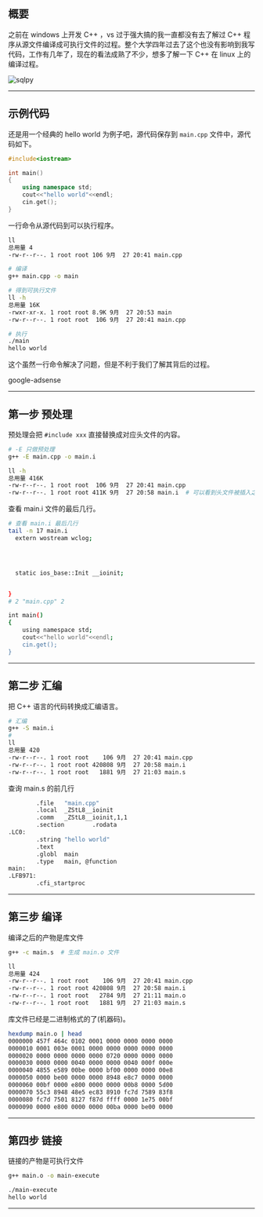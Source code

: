 ## 概要
之前在 windows 上开发 C++ ，vs 过于强大搞的我一直都没有去了解过 C++ 程序从源文件编译成可执行文件的过程。整个大学四年过去了这个也没有影响到我写代码，工作有几年了，现在的看法成熟了不少，想多了解一下 C++ 在 linux 上的编译过程。

![sqlpy](static/2020-37/g++.jpg)

---

## 示例代码
还是用一个经典的 hello world 为例子吧，源代码保存到 `main.cpp` 文件中，源代码如下。
```c++
#include<iostream>

int main()
{
    using namespace std;
    cout<<"hello world"<<endl;
    cin.get();
}
```
一行命令从源代码到可以执行程序。
```bash
ll
总用量 4
-rw-r--r--. 1 root root 106 9月  27 20:41 main.cpp

# 编译
g++ main.cpp -o main

# 得到可执行文件
ll -h
总用量 16K
-rwxr-xr-x. 1 root root 8.9K 9月  27 20:53 main
-rw-r--r--. 1 root root  106 9月  27 20:41 main.cpp

# 执行
./main                                                                    
hello world

```
这个虽然一行命令解决了问题，但是不利于我们了解其背后的过程。

google-adsense

---

## 第一步 预处理
预处理会把 `#include xxx` 直接替换成对应头文件的内容。
```bash
# -E 只做预处理
g++ -E main.cpp -o main.i 

ll -h
总用量 416K
-rw-r--r--. 1 root root  106 9月  27 20:41 main.cpp
-rw-r--r--. 1 root root 411K 9月  27 20:58 main.i  # 可以看到头文件被插入之后文件的大小变大了
```
查看 main.i 文件的最后几行。
```bash
# 查看 main.i 最后几行
tail -n 17 main.i
  extern wostream wclog;




  static ios_base::Init __ioinit;


}
# 2 "main.cpp" 2

int main()
{
    using namespace std;
    cout<<"hello world"<<endl;
    cin.get();
}
```

---

## 第二步 汇编
把 C++ 语言的代码转换成汇编语言。
```bash
# 汇编
g++ -S main.i
# 
ll
总用量 420
-rw-r--r--. 1 root root    106 9月  27 20:41 main.cpp
-rw-r--r--. 1 root root 420808 9月  27 20:58 main.i
-rw-r--r--. 1 root root   1881 9月  27 21:03 main.s
```
查询 main.s 的前几行
```bash
        .file   "main.cpp"                                                                       
        .local  _ZStL8__ioinit                                                                   
        .comm   _ZStL8__ioinit,1,1                                                               
        .section        .rodata                                                                  
.LC0:                                                                                            
        .string "hello world"                                                                    
        .text                                                                                    
        .globl  main                                                                             
        .type   main, @function                                                                  
main:                                                                                            
.LFB971:                                                                                         
        .cfi_startproc 
```

---

## 第三步 编译
编译之后的产物是库文件
```bash
g++ -c main.s  # 生成 main.o 文件

ll
总用量 424
-rw-r--r--. 1 root root    106 9月  27 20:41 main.cpp
-rw-r--r--. 1 root root 420808 9月  27 20:58 main.i
-rw-r--r--. 1 root root   2784 9月  27 21:11 main.o
-rw-r--r--. 1 root root   1881 9月  27 21:03 main.s
```
库文件已经是二进制格式的了(机器码)。
```bash
hexdump main.o | head 
0000000 457f 464c 0102 0001 0000 0000 0000 0000
0000010 0001 003e 0001 0000 0000 0000 0000 0000
0000020 0000 0000 0000 0000 0720 0000 0000 0000
0000030 0000 0000 0040 0000 0000 0040 000f 000e
0000040 4855 e589 00be 0000 bf00 0000 0000 00e8
0000050 0000 be00 0000 0000 8948 e8c7 0000 0000
0000060 00bf 0000 e800 0000 0000 00b8 0000 5d00
0000070 55c3 8948 48e5 ec83 8910 fc7d 7589 83f8
0000080 fc7d 7501 8127 f87d ffff 0000 1e75 00bf
0000090 0000 e800 0000 0000 00ba 0000 be00 0000
```
---

## 第四步 链接
链接的产物是可执行文件
```bash
g++ main.o -o main-execute  

./main-execute 
hello world
```

---